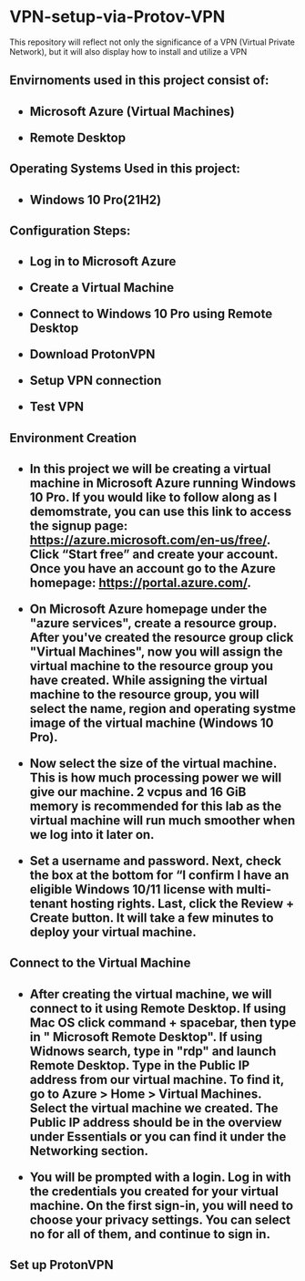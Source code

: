 # VPN-setup-via-Protov-VPN
This repository will reflect not only the significance of a VPN (Virtual Private Network), but it will also display how to install and utilize a VPN


<h2> Envirnoments used in this project consist of: <h2>

- Microsoft Azure (Virtual Machines)

- Remote Desktop
  
  
<h2> Operating Systems Used in this project: <h2>
    
- Windows 10 Pro(21H2)

  
<h2> Configuration Steps: <h2>
    
- Log in to Microsoft Azure
    
- Create a Virtual Machine 
    
- Connect to Windows 10 Pro using Remote Desktop
    
- Download ProtonVPN
    
- Setup VPN connection
    
- Test VPN

  
<h2> Environment Creation <h2>
  
- In this project we will be creating a virtual machine in Microsoft Azure running Windows 10 Pro. If you would like to follow along as I demomstrate, you can use this link to access the signup page: https://azure.microsoft.com/en-us/free/. Click “Start free” and create your account. Once you have an account go to the Azure homepage: https://portal.azure.com/.
  
- On Microsoft Azure homepage under the "azure services", create a resource group. After you've created the resource group click "Virtual Machines", now you will assign the virtual machine to the resource group you have created. While assigning the virtual machine to the resource group, you will select the name, region and operating systme image of the virtual machine (Windows 10 Pro). 
  
- Now select the size of the virtual machine. This is how much processing power we will give our machine. 2 vcpus and 16 GiB memory is recommended for this lab as the virtual machine will run much smoother when we log into it later on. 
  
- Set a username and password. Next, check the box at the bottom for “I confirm I have an eligible Windows 10/11 license with multi-tenant hosting rights. Last, click the Review + Create button. It will take a few minutes to deploy your virtual machine.  
  
  
<h2> Connect to the Virtual Machine <h2> 
  
- After creating the virtual machine, we will connect to it using Remote Desktop. If using Mac OS click command + spacebar, then type in " Microsoft Remote Desktop". If using Widnows search, type in "rdp" and launch Remote Desktop. Type in the Public IP address from our virtual machine. To find it, go to Azure > Home > Virtual Machines. Select the virtual machine we created. The Public IP address should be in the overview under Essentials or you can find it under the Networking section.

- You will be prompted with a login. Log in with the credentials you created for your virtual machine. On the first sign-in, you will need to choose your privacy settings. You can select no for all of them, and continue to sign in.
  
<h2> Set up ProtonVPN <h2> 
